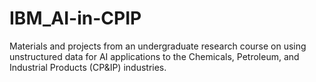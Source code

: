 # IBM_AI-in-CPIP
Materials and projects from an undergraduate research course on using unstructured data for AI applications to the Chemicals, Petroleum, and Industrial Products (CP&amp;IP) industries. 

